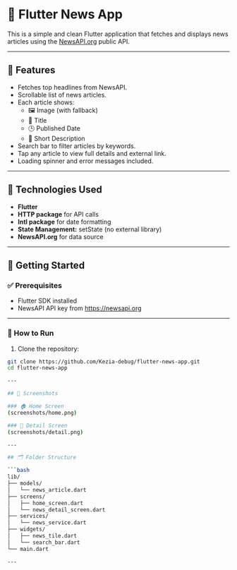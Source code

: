 # 📰 Flutter News App

This is a simple and clean Flutter application that fetches and displays news articles using the [NewsAPI.org](https://newsapi.org) public API.

---

## 📱 Features

- Fetches top headlines from NewsAPI.
- Scrollable list of news articles.
- Each article shows:
  - 🖼️ Image (with fallback)
  - 🧾 Title
  - 🕒 Published Date
  - 📜 Short Description
- Search bar to filter articles by keywords.
- Tap any article to view full details and external link.
- Loading spinner and error messages included.

---

## 🔧 Technologies Used

- **Flutter**
- **HTTP package** for API calls
- **Intl package** for date formatting
- **State Management:** setState (no external library)
- **NewsAPI.org** for data source

---

## 🚀 Getting Started

### ✅ Prerequisites

- Flutter SDK installed
- NewsAPI API key from https://newsapi.org

---

### 🔨 How to Run

1. Clone the repository:

```bash
git clone https://github.com/Kezia-debug/flutter-news-app.git
cd flutter-news-app

---

## 📱 Screenshots

### 🏠 Home Screen
(screenshots/home.png)

### 📄 Detail Screen
(screenshots/detail.png)

---

## 🗂️ Folder Structure

```bash
lib/
├── models/
│   └── news_article.dart
├── screens/
│   ├── home_screen.dart
│   └── news_detail_screen.dart
├── services/
│   └── news_service.dart
├── widgets/
│   ├── news_tile.dart
│   └── search_bar.dart
└── main.dart

---
